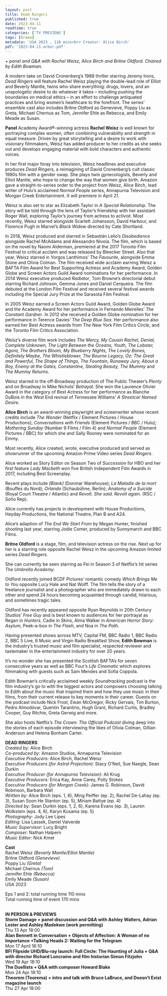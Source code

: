 ```yaml
---
layout: post
title: Dead Ringers
published: true
date: 2023-04-11
readtime: true
categories: ['TV PREVIEWS']
tags: [Drama]
metadata: 'USA 2023 , 110 mins<br> Creator: Alice Birch'
pdf: '2023-04-11-arbor.pdf'
---
```


_+ panel and Q&A with Rachel Weisz, Alice Birch and Britne Oldford. Chaired by Edith Bowman._

A modern take on David Cronenberg’s 1988 thriller starring Jeremy Irons, _Dead Ringers_ will feature Rachel Weisz playing the double-lead role of Elliot and Beverly Mantle, twins who share everything: drugs, lovers, and an unapologetic desire to do whatever it takes – including pushing the boundaries on medical ethics – in an effort to challenge antiquated practices and bring women’s healthcare to the forefront. The series’ ensemble cast also includes Britne Oldford as Genevieve, Poppy Liu as Greta, Michael Chernus as Tom, Jennifer Ehle as Rebecca, and Emily Meade as Susan.

**Panel**
Academy Award®-winning actress **Rachel Weisz** is well known for portraying complex women, often combining vulnerability and strength in equal measure. Driven by great storytelling and a desire to work with visionary filmmakers, Weisz has added producer to her credits as she seeks out and develops engaging material with bold characters and authentic voices.

In her first major foray into television, Weisz headlines and executive produces _Dead Ringers_, a reimagining of David Cronenberg’s cult classic 1980s film with a gender swap. She plays twin gynecologists, Beverly and Elliot Mantle, who hope to change the way that women give birth. Amazon gave a straight-to-series order to the project from Weisz, Alice Birch, lead writer of Hulu’s acclaimed _Normal People_ series, Annapurna Television and Morgan Creek Entertainment. It will premiere in April 21.

Weisz is also set to star as Elizabeth Taylor in _A Special Relationship._ The story will be told through the lens of Taylor’s friendship with her assistant Roger Wall, exploring Taylor’s journey from actress to activist. Most recently, Weisz starred alongside Scarlett Johansson, David Harbour, and Florence Pugh in Marvel’s _Black Widow_ directed by Cate Shortland.

In 2018, Weisz produced and starred in Sebastián Lelio’s _Disobedience_ alongside Rachel McAdams and Alessandro Nivola. The film, which is based on the novel by Naomi Alderman, premiered at the 2017 Toronto Film Festival to critical acclaim and was released by Bleecker Street. Also that year, Weisz starred in Yorgos Lanthimos’ _The Favourite_, alongside Emma Stone and Olivia Colman. The film received wide acclaim earning Weisz a BAFTA Film Award for Best Supporting Actress and Academy Award, Golden Globe and Screen Actors Guild Award nominations for her performance. In 2014 Weisz executive produced _Radiator_, Tom Browne’s directorial debut starring Richard Johnson, Gemma Jones and Daniel Cerqueira. The film debuted at the London Film Festival and received several festival awards including the Special Jury Prize at the Sarasota Film Festival.

In 2005 Weisz earned a Screen Actors Guild Award, Golden Globe Award and the Academy Award for her performance in Fernando Meirelles’ _The Constant Gardner_. In 2012 she received a Golden Globe nomination for her performance in Terence Davies’ _The Deep Blue Sea._ Her performance also earned her Best Actress awards from The New York Film Critics Circle, and the Toronto Film Critics Association.

Weisz’s diverse film work includes _The Mercy, My Cousin Rachel, Denial, Complete Unknown, The Light Between the Oceans, Youth, The Lobster, Agora, The Brothers Bloom, My Blueberry Nights, The Lovely Bones, Definitely Maybe, The Whistleblower, The Bourne Legacy, Oz: The Great and Powerful, The Shape of Things, The Fountain, Runaway Jury, About a Boy, Enemy at the Gates, Constantine, Stealing Beauty, The Mummy_ and _The Mummy Returns_.

Weisz starred in the off-Broadway production of The Public Theater’s _Plenty_ and on Broadway in Mike Nichols’ _Betrayal_. She won the Laurence Olivier Award in the category of Best Actress for her performance as Blanche DuBois in the West End revival of Tennessee Williams’ _A Streetcar Named Desire_.

**Alice Birch** is an award-winning playwright and screenwriter whose recent credits include _The Wonder_ (Netflix / Element Pictures / House Productions); _Conversations with Friends_ (Element Pictures / BBC / Hulu)_; Mothering Sunday_ (Number 9 Films / Film 4) and _Normal People_ (Element Pictures / BBC) for which she and Sally Rooney were nominated for an Emmy.

Most recently, Alice created, wrote, executive produced and served as showrunner of the upcoming Amazon Prime Video series _Dead Ringers_.

Alice worked as Story Editor on Season Two of _Succession_ for HBO and her first feature _Lady Macbeth_ won five British Independent Film Awards in 2017, including Best Screenplay.

Recent plays include _[Blank]_ (Donmar Warehouse); _La Maladie de la mort_ (Bouffes du Nord); _Orlando_ (Schaubühne, Berlin); _Anatomy of a Suicide_ (Royal Court Theatre / Atlantic) and _Revolt. She said. Revolt again._ (RSC / Soho Rep).

Alice currently has projects in development with House Productions, Heyday Productions, the National Theatre, Plan B and A24.

Alice’s adaption of _The End We Start From_ by Megan Hunter, finished shooting last year, starring Jodie Comer, produced by Sunnymarch and BBC Films.

**Britne Oldford**  is a stage, film, and television actress on the rise. Next up for her is a starring role opposite Rachel Weisz in the upcoming Amazon limited series _Dead Ringers_.

She can currently be seen starring as Fei in Season 3 of Netflix’s hit series  _The Umbrella Academy_.

Oldford recently joined BCDF Pictures’ romantic comedy _Which Brings Me to You_ opposite Lucy Hale and Nat Wolff. The film tells the story of a freelance journalist and a photographer who are immediately drawn to each other and spend 24 hours becoming acquainted through candid, hilarious, and sometimes tragic tales.

Oldford has recently appeared opposite Ryan Reynolds in 20th Century Studios’ _Free Guy_ and is best known to audiences for her portrayal as Regan in _Hunters_, Cadie in _Skins_, Alma Walker in _American Horror Story: Asylum_, Peek-a-boo in _The Flash_, and Noa in _The Path_.

Having presented shows across MTV, Capital FM, BBC Radio 1, BBC Radio 2, BBC 5 Live, 6 Music and Virgin Radio Breakfast Show, **Edith Bowman**  is the industry’s trusted music and film specialist, respected reviewer and tastemaker in the entertainment industry for over 20 years.

It’s no wonder she has presented the Scottish BAFTA’s for seven consecutive years as well as BBC Four’s _Life Cinematic_ which explores filmmaking with guests such as Sam Mendes and Sofia Coppola.

Edith Bowman’s critically acclaimed weekly _Soundtracking_ podcast is the film industry’s go to with the biggest actors and composers choosing talking to Edith about the music that inspired them and how they use music in their films, from their current release to key moments in their career. Guests on the podcast include Nick Frost, Ewan McGregor, Ricky Gervais, Tim Burton, Pedro Almodóvar, Quentin Tarantino, Hugh Grant, Richard Curtis, Bradley Cooper, Guy Ritchie, Greta Gerwig and more.

She also hosts Netflix’s _The Crown: The Official Podcast_ diving deep into the stories of each episode interviewing the likes of Olivia Colman, Gillian Anderson and Helena Bonham Carter.  

**DEAD RINGERS**  
_Created by:_  Alice Birch  
_Co-produced by:_ Amazon Studios, Annapurna Television  
_Executive Producers:_ Alice Birch, Rachel Weisz  
_Executive Producers (for Astral Projection):_ Stacy O’Neil, Sue Naegle, Sean Durkin  
_Executive Producer (for Annapurna Television):_ Ali Krug  
_Executive Producers:_ Erica Kay, Anne Carey, Polly Stokes  
_Executive Producers (for Morgan Creek):_ James G. Robinson, David Robinson, Barbara Wall  
_Written by:_  Alice Birch (eps. 1, 6), Ming Peiffer (ep. 2), Rachel De-Lahay (ep. 3), Susan Soon He Stanton (ep. 5), Miriam Battye (ep. 4)  
_Directed by:_  Sean Durkin (eps. 1, 2, 6), Karena Evans (ep. 3), Lauren Wolkstein (eps. 4, 6), Karyn Kusama (ep. 5)  
_Photography:_  Jody Lee Lipes  
_Editing:_  Lisa Lassek, Daniel Valverde  
_Music Supervisor:_  Lucy Bright  
_Composer:_  Nathan Halpern  
_Music Editor:_ Nick Kmet  

**Cast**  
Rachel Weisz _(Beverly Mantle/Elliot Mantle)_  
Britne Oldford _(Genevieve)_  
Poppy Liu _(Greta)_  
Michael Chernus _(Tom)_  
Jennifer Ehle _(Rebecca)_  
Emily Meade _(Susan)_  
USA 2023  

Eps 1 and 2: total running time 110 mins  
Total running time of event 170 mins  
<br>

**IN PERSON & PREVIEWS**<br>
**Storm Damage + panel discussion and Q&A with Ashley Walters, Adrian Lester and Ashley Madekwe  (work permitting)**<br>
Thu 13 Apr 18:00<br>
**Alan Bennett in Conversation + Objects of Affection: A Woman of no Importance +Talking Heads 2: Waiting for the Telegram**<br>
Mon 17 April 18:10<br>
**BFI Flipside UHD/Blu-ray launch: Full Circle: The Haunting of Julia + Q&A with director Richard Loncraine and film historian Simon Fitzjohn**<br>
Wed 19 Apr 18:10<br>
**The Duellists + Q&A with composer Howard Blake**<br>
Mon 24 Apr 18:10<br>
**Theorem (Teorema) + intro and talk with Bruce LaBruce, and Doesn’t Exist magazine launch**<br>
Thu 27 Apr 18:00<br>

<!--stackedit_data:
eyJoaXN0b3J5IjpbLTQxMTA3NzQ0MywxMTM1NTAyMjgzXX0=
-->